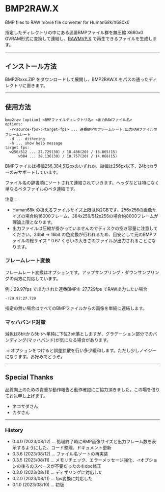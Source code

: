 # BMP2RAW.X

BMP files to RAW movie file converter for Human68k/X680x0

指定したディレクトリの中にある連番BMPファイル群を無圧縮 X680x0 GVRAM形式に変換して連結し、[RAWMVP.X](https://github.com/tantanGH/rawmvp/) で再生できるファイルを生成します。

---

## インストール方法

BMP2Rxxx.ZIP をダウンロードして展開し、BMP2RAW.X をパスの通ったディレクトリに置きます。

---

## 使用方法

    bmp2raw [option] <BMPファイルディレクトリ名> <出力RAWファイル名>
    options:
      -r<source-fps>:<target-fps> ... 連番BMPのフレームレート:出力RAWファイルのフレームレート
      -d ... dithering
      -h ... show help message
    target fps:
      w256/512 ... 27.729(30) / 18.486(20) / 13.865(15)
          w384 ... 28.136(30) / 18.757(20) / 14.068(15)

BMPファイルは横幅256,384,512pxのいずれか、縦幅は256px以下、24bitカラーのみサポートしています。

ファイル名の辞書順にソートされて連結されていきます。ヘッダなどは特になく単なるベタファイルのベタ連結です。

注意：

* Human68k の扱えるファイルサイズ上限は約2GBです。256x256の画像サイズの場合約16000フレーム、384x256/512x256の場合約8000フレームが理論上限となります。
* 出力ファイルは圧縮が掛かっていませんのでディスクの空き容量に注意してください。24bit -> 16bit の色変換が行われるため、目安として元のBMPファイルの総サイズ * 0.67 くらいの大きさのファイルが出力されることになります。

### フレームレート変換

フレームレート変換はオプションです。アップサンプリング・ダウンサンプリングの両方に対応しています。

例：29.97fps で出力された連番BMPを 27.729fps でRAW出力したい場合

    -r29.97:27.729

指定の無い場合はすべてのBMPファイルからの画像を単純に連結します。

### マッハバンド対策

減色は8bitから5bitへ単純に下位3bit落としますが、グラデーション部分でのバンディング(マッハバンド)が気になる場合があります。

`-d` オプションをつけると誤差拡散を行い多少緩和します。ただし少しノイジーになります。お好みでどうぞ。

---

## Special Thanks

品質向上のための貴重な動作報告と動作確認にご協力頂きました。この場を借りてお礼申し上げます。

- ネコサダさん
- カタさん

---

### History

* 0.4.0 (2023/08/12) ... 処理終了時にBMP画像サイズと出力フレーム数を表示するようにした、コード整理、ドキュメント更新
* 0.3.6 (2023/08/12) ... ファイル名ソートの再実装
* 0.3.5 (2023/08/11) ... メモリチェック、エラーメッセージ強化、-rオプションの後ろのスペースが不要だったのをdoc修正
* 0.3.0 (2023/08/11) ... ディザリングに対応した
* 0.2.0 (2023/08/11) ... fps変換に対応した
* 0.1.0 (2023/08/10) ... 初版
